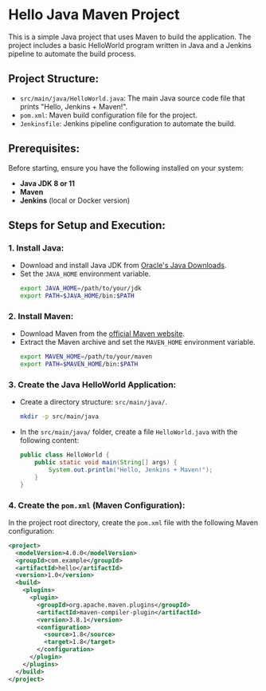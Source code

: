# Hello Java Maven Project

This is a simple Java project that uses Maven to build the application. The project includes a basic HelloWorld program written in Java and a Jenkins pipeline to automate the build process.

## Project Structure:
- `src/main/java/HelloWorld.java`: The main Java source code file that prints "Hello, Jenkins + Maven!".
- `pom.xml`: Maven build configuration file for the project.
- `Jenkinsfile`: Jenkins pipeline configuration to automate the build.

## Prerequisites:
Before starting, ensure you have the following installed on your system:
- **Java JDK 8 or 11**
- **Maven**
- **Jenkins** (local or Docker version)

## Steps for Setup and Execution:

### 1. Install Java:
- Download and install Java JDK from [Oracle's Java Downloads](https://www.oracle.com/java/technologies/javase-jdk11-downloads.html).
- Set the `JAVA_HOME` environment variable.
    ```bash
    export JAVA_HOME=/path/to/your/jdk
    export PATH=$JAVA_HOME/bin:$PATH
    ```

### 2. Install Maven:
- Download Maven from the [official Maven website](https://maven.apache.org/download.cgi).
- Extract the Maven archive and set the `MAVEN_HOME` environment variable.
    ```bash
    export MAVEN_HOME=/path/to/your/maven
    export PATH=$MAVEN_HOME/bin:$PATH
    ```

### 3. Create the Java HelloWorld Application:
- Create a directory structure: `src/main/java/`.
    ```bash
    mkdir -p src/main/java
    ```
- In the `src/main/java/` folder, create a file `HelloWorld.java` with the following content:
    ```java
    public class HelloWorld {
        public static void main(String[] args) {
            System.out.println("Hello, Jenkins + Maven!");
        }
    }
    ```

### 4. Create the `pom.xml` (Maven Configuration):
In the project root directory, create the `pom.xml` file with the following Maven configuration:
```xml
<project>
  <modelVersion>4.0.0</modelVersion>
  <groupId>com.example</groupId>
  <artifactId>hello</artifactId>
  <version>1.0</version>
  <build>
    <plugins>
      <plugin>
        <groupId>org.apache.maven.plugins</groupId>
        <artifactId>maven-compiler-plugin</artifactId>
        <version>3.8.1</version>
        <configuration>
          <source>1.8</source>
          <target>1.8</target>
        </configuration>
      </plugin>
    </plugins>
  </build>
</project>
